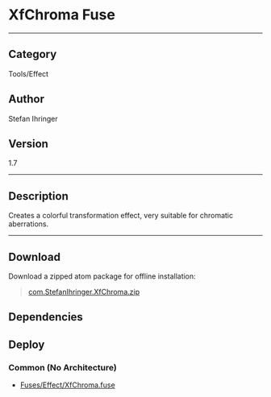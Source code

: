 # XfChroma Fuse
___

## Category
Tools/Effect

## Author
Stefan Ihringer

## Version
1.7

___

## Description
Creates a colorful transformation effect, very suitable for chromatic aberrations.

___

## Download

Download a zipped atom package for offline installation:
> [com.StefanIhringer.XfChroma.zip](https://gitlab.com/WeSuckLess/Reactor/-/archive/master/Reactor-master.zip?path=Atoms/com.StefanIhringer.XfChroma)  

## Dependencies

## Deploy

### Common (No Architecture)

<ul>
<li><a href="https://gitlab.com/WeSuckLess/Reactor/-/blob/master/Atoms/com.StefanIhringer.XfChroma/Fuses/Effect/XfChroma.fuse?ref_type=heads">Fuses/Effect/XfChroma.fuse</a></li>
</ul>

